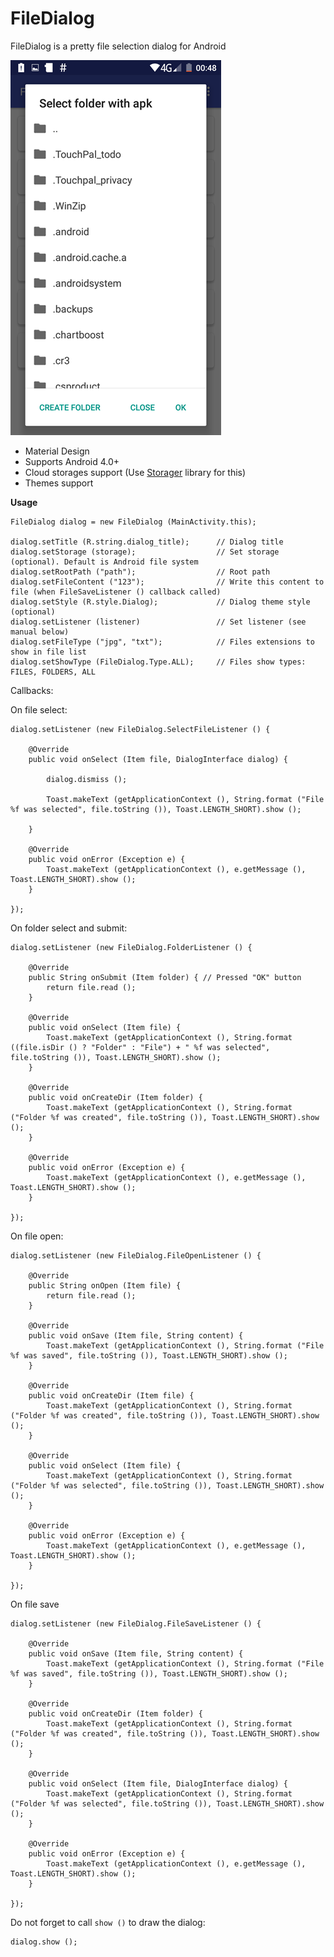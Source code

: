# FileDialog
FileDialog is a pretty file selection dialog for Android

![screenshot](https://github.com/acuna-public/FileDialog/blob/master/screenshot.png?raw=true)

- Material Design
- Supports Android 4.0+
- Cloud storages support (Use [Storager](https://github.com/acuna-public/Storager) library for this)
- Themes support

**Usage**

    FileDialog dialog = new FileDialog (MainActivity.this);
    
    dialog.setTitle (R.string.dialog_title);      // Dialog title
    dialog.setStorage (storage);                  // Set storage (optional). Default is Android file system
    dialog.setRootPath ("path");                  // Root path
    dialog.setFileContent ("123");                // Write this content to file (when FileSaveListener () callback called) 
    dialog.setStyle (R.style.Dialog);             // Dialog theme style (optional)
    dialog.setListener (listener)                 // Set listener (see manual below)
    dialog.setFileType ("jpg", "txt");            // Files extensions to show in file list
    dialog.setShowType (FileDialog.Type.ALL);     // Files show types: FILES, FOLDERS, ALL
    
Callbacks:
    
On file select:
    
    dialog.setListener (new FileDialog.SelectFileListener () {
        
        @Override
        public void onSelect (Item file, DialogInterface dialog) {
            
            dialog.dismiss ();
            
            Toast.makeText (getApplicationContext (), String.format ("File %f was selected", file.toString ()), Toast.LENGTH_SHORT).show ();
            
        }

        @Override
        public void onError (Exception e) {
            Toast.makeText (getApplicationContext (), e.getMessage (), Toast.LENGTH_SHORT).show ();
        }

    });
    
On folder select and submit:
    
    dialog.setListener (new FileDialog.FolderListener () {
        
        @Override
        public String onSubmit (Item folder) { // Pressed "OK" button
            return file.read ();
        }
		
        @Override
        public void onSelect (Item file) {
            Toast.makeText (getApplicationContext (), String.format ((file.isDir () ? "Folder" : "File") + " %f was selected", file.toString ()), Toast.LENGTH_SHORT).show ();
        }

        @Override
        public void onCreateDir (Item folder) {
            Toast.makeText (getApplicationContext (), String.format ("Folder %f was created", file.toString ()), Toast.LENGTH_SHORT).show ();
        }
        
        @Override
        public void onError (Exception e) {
            Toast.makeText (getApplicationContext (), e.getMessage (), Toast.LENGTH_SHORT).show ();
        }

    });
    
On file open:
    
    dialog.setListener (new FileDialog.FileOpenListener () {
        
        @Override
        public String onOpen (Item file) {
            return file.read ();
        }
		
        @Override
        public void onSave (Item file, String content) {
            Toast.makeText (getApplicationContext (), String.format ("File %f was saved", file.toString ()), Toast.LENGTH_SHORT).show ();
        }

        @Override
        public void onCreateDir (Item file) {
            Toast.makeText (getApplicationContext (), String.format ("Folder %f was created", file.toString ()), Toast.LENGTH_SHORT).show ();
        }

        @Override
        public void onSelect (Item file) {
            Toast.makeText (getApplicationContext (), String.format ("Folder %f was selected", file.toString ()), Toast.LENGTH_SHORT).show ();
        }

        @Override
        public void onError (Exception e) {
            Toast.makeText (getApplicationContext (), e.getMessage (), Toast.LENGTH_SHORT).show ();
        }

    });
    
On file save
    
    dialog.setListener (new FileDialog.FileSaveListener () {

        @Override
        public void onSave (Item file, String content) {
            Toast.makeText (getApplicationContext (), String.format ("File %f was saved", file.toString ()), Toast.LENGTH_SHORT).show ();
        }

        @Override
        public void onCreateDir (Item folder) {
            Toast.makeText (getApplicationContext (), String.format ("Folder %f was created", file.toString ()), Toast.LENGTH_SHORT).show ();
        }

        @Override
        public void onSelect (Item file, DialogInterface dialog) {
            Toast.makeText (getApplicationContext (), String.format ("Folder %f was selected", file.toString ()), Toast.LENGTH_SHORT).show ();
        }

        @Override
        public void onError (Exception e) {
            Toast.makeText (getApplicationContext (), e.getMessage (), Toast.LENGTH_SHORT).show ();
        }

    });
    
Do not forget to call `show ()` to draw the dialog:

    dialog.show ();
